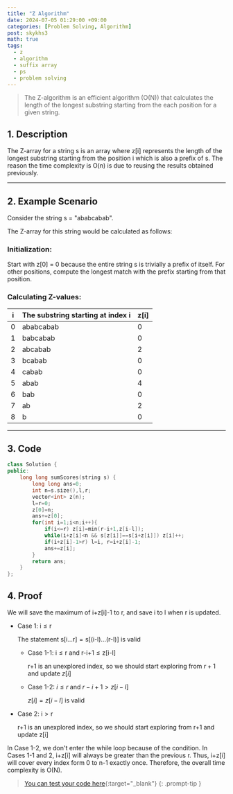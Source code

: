 ```yaml
---
title: "Z Algorithm"
date: 2024-07-05 01:29:00 +09:00
categories: [Problem Solving, Algorithm]
post: skykhs3
math: true
tags:
  - z
  - algorithm
  - suffix array
  - ps
  - problem solving
---
```

<script type="text/javascript" async
  src="https://cdn.jsdelivr.net/npm/mathjax@3.2.2/es5/tex-chtml.js">
</script>

<div markdown="1">

> The Z-algorithm is an efficient algorithm ($\text{O(N)}$) that calculates the length of the longest substring starting from the each position for a given string. 

## 1. Description

The Z-array for a string $\text{s}$ is an array where $\text{z[i]}$ represents the length of the longest substring starting from the position $\text{i}$ which is also a prefix of $\text{s}$.
The reason the time complexity is $\text{O(n)}$ is due to reusing the results obtained previously.

---

## 2. Example Scenario
Consider the string s = "$\text{ababcabab}$".

The Z-array for this string would be calculated as follows:

### Initialization:

Start with $\text{z[0]}$ = 0 because the entire string $\text{s}$ is trivially a prefix of itself.
For other positions, compute the longest match with the prefix starting from that position.


### Calculating Z-values:

| i   | The substring starting at index i | z[i] |
| --- | --------------------------------- | ---- |
| 0   | $\text{ababcabab}$                | 0    |
| 1   | $\text{babcabab}$                 | 0    |
| 2   | $\text{abcabab}$                  | 2    |
| 3   | $\text{bcabab}$                   | 0    |
| 4   | $\text{cabab}$                    | 0    |
| 5   | $\text{abab}$                     | 4    |
| 6   | $\text{bab}$                      | 0    |
| 7   | $\text{ab}$                       | 2    |
| 8   | $\text{b}$                        | 0    |

---

## 3. Code

```c++
class Solution {
public:
    long long sumScores(string s) {
        long long ans=0;
        int n=s.size(),l,r;
        vector<int> z(n);
        l=r=0; 
        z[0]=n;
        ans+=z[0];
        for(int i=1;i<n;i++){
            if(i<=r) z[i]=min(r-i+1,z[i-l]);
            while(i+z[i]<n && s[z[i]]==s[i+z[i]]) z[i]++;
            if(i+z[i]-1>r) l=i, r=i+z[i]-1;
            ans+=z[i];
        }
        return ans;
    }
};
``` 
## 4. Proof

We will save the maximum of $\text{i+z[i]-1}$ to $\text{r}$, and save $\text{i}$ to $\text{l}$ when $\text{r}$ is updated.

-  Case 1: $\text{i} \leq \text{r}$

    The statement $\text{s[i...r]} = \text{s[(i-l)...(r-l)]}$ is valid

    - Case 1-1: $\text{i} \leq \text{r}$ and $\text{r-i+1} \leq \text{z[i-l]}$

        $\text{r+1}$ is an unexplored index, so we should start exploring from $r+1$ and update $z[i]$

    - Case 1-2: $i\leq r$ and $r-i+1> z[i-l]$
  
        $z[i]=z[i-l]$ is valid

- Case 2: $\text{i}>\text{r}$

    $\text{r+1}$ is an unexplored index, so we should start exploring from $\text{r+1}$ and update $\text{z[i]}$

In Case 1-2, we don't enter the while loop because of the condition. In Cases 1-1 and 2, $\text{i+z[i]}$ will always be greater than the previous $\text{r}$. Thus, $\text{i+z[i]}$ will cover every index form $\text{0}$ to $\text{n-1}$ exactly once. Therefore, the overall time complexity is $\text{O(N)}$.


> [You can test your code here](https://leetcode.com/problems/sum-of-scores-of-built-strings/){:target="_blank"}
{: .prompt-tip }

</div>